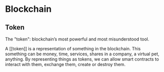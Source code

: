 # Blockchain

## Token

The "token": blockchain’s most powerful and most misunderstood tool.

A [[token]] is a representation of something in the blockchain. This something can be money, time, services, shares in a company, a virtual pet, anything. By representing things as tokens, we can allow smart contracts to interact with them, exchange them, create or destroy them.